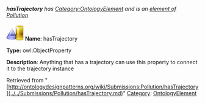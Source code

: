___hasTrajectory__ has [Category:OntologyElement](../../Category/OntologyElement.md "Category:OntologyElement") and is an [element of](../../Property/ElementOf.md "Property:ElementOf") [Pollution](../../Submissions/Pollution.md "Submissions:Pollution")_


  




[![ObjectProperty](../../images/thumb/c/c3/ObjectProperty.gif/45px-ObjectProperty.gif)](../../Image/ObjectProperty.gif.md "ObjectProperty")
__Name__: hasTrajectory 


__Type:__ owl:ObjectProperty 


__Description__: Anything that has a trajectory can use this property to connect it to the trajectory instance 





Retrieved from "[http://ontologydesignpatterns.org/wiki/Submissions:Pollution/hasTrajectory](../../Submissions/Pollution/hasTrajectory.md)"
 [Category](http://ontologydesignpatterns.org/wiki/Special:Categories "Special:Categories"): [OntologyElement](../../Category/OntologyElement.md "Category:OntologyElement")